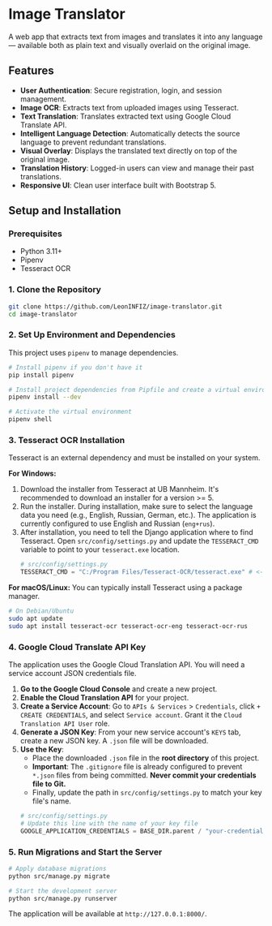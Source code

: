 # Image Translator

A web app that extracts text from images and translates it into any language — available both as plain text and visually overlaid on the original image.

## Features

-   **User Authentication**: Secure registration, login, and session management.
-   **Image OCR**: Extracts text from uploaded images using Tesseract.
-   **Text Translation**: Translates extracted text using Google Cloud Translate API.
-   **Intelligent Language Detection**: Automatically detects the source language to prevent redundant translations.
-   **Visual Overlay**: Displays the translated text directly on top of the original image.
-   **Translation History**: Logged-in users can view and manage their past translations.
-   **Responsive UI**: Clean user interface built with Bootstrap 5.

## Setup and Installation

### Prerequisites

-   Python 3.11+
-   Pipenv
-   Tesseract OCR

### 1. Clone the Repository

```bash
git clone https://github.com/LeonINFIZ/image-translator.git
cd image-translator
```

### 2. Set Up Environment and Dependencies

This project uses `pipenv` to manage dependencies.

```bash
# Install pipenv if you don't have it
pip install pipenv

# Install project dependencies from Pipfile and create a virtual environment
pipenv install --dev

# Activate the virtual environment
pipenv shell
```

### 3. Tesseract OCR Installation

Tesseract is an external dependency and must be installed on your system.

**For Windows:**
1.  Download the installer from Tesseract at UB Mannheim. It's recommended to download an installer for a version >= 5.
2.  Run the installer. During installation, make sure to select the language data you need (e.g., English, Russian, German, etc.). The application is currently configured to use English and Russian (`eng+rus`).
3.  After installation, you need to tell the Django application where to find Tesseract. Open `src/config/settings.py` and update the `TESSERACT_CMD` variable to point to your `tesseract.exe` location.
    ```python
    # src/config/settings.py
    TESSERACT_CMD = "C:/Program Files/Tesseract-OCR/tesseract.exe" # <-- Update this path
    ```

**For macOS/Linux:**
You can typically install Tesseract using a package manager.
```bash
# On Debian/Ubuntu
sudo apt update
sudo apt install tesseract-ocr tesseract-ocr-eng tesseract-ocr-rus
```

### 4. Google Cloud Translate API Key

The application uses the Google Cloud Translation API. You will need a service account JSON credentials file.

1.  **Go to the Google Cloud Console** and create a new project.
2.  **Enable the Cloud Translation API** for your project.
3.  **Create a Service Account**: Go to `APIs & Services` > `Credentials`, click `+ CREATE CREDENTIALS`, and select `Service account`. Grant it the `Cloud Translation API User` role.
4.  **Generate a JSON Key**: From your new service account's `KEYS` tab, create a new JSON key. A `.json` file will be downloaded.
5.  **Use the Key**:
    -   Place the downloaded `.json` file in the **root directory** of this project.
    -   **Important**: The `.gitignore` file is already configured to prevent `*.json` files from being committed. **Never commit your credentials file to Git.**
    -   Finally, update the path in `src/config/settings.py` to match your key file's name.
    ```python
    # src/config/settings.py
    # Update this line with the name of your key file
    GOOGLE_APPLICATION_CREDENTIALS = BASE_DIR.parent / "your-credentials-file-name.json"
    ```

### 5. Run Migrations and Start the Server

```bash
# Apply database migrations
python src/manage.py migrate

# Start the development server
python src/manage.py runserver
```

The application will be available at `http://127.0.0.1:8000/`.
